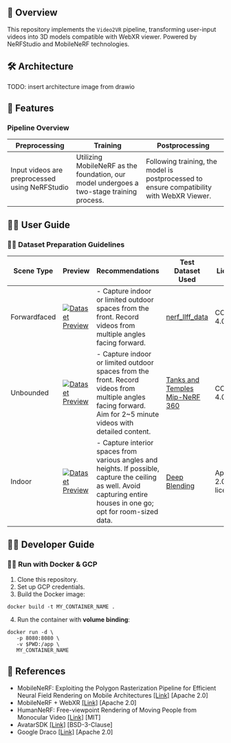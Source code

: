 ## 🔎 Overview
This repository implements the `Video2VR` pipeline, transforming user-input videos into 3D models compatible with WebXR viewer. Powered by NeRFStudio and MobileNeRF technologies.

## 🛠️ Architecture
TODO: insert architecture image from drawio

## 🤖 Features
### Pipeline Overview

| Preprocessing                                  | Training                                                                                      | Postprocessing                                                                    |
|------------------------------------------------|-----------------------------------------------------------------------------------------------|------------------------------------------------------------------------------------|
| Input videos are preprocessed using NeRFStudio | Utilizing MobileNeRF as the foundation, our model undergoes a two-stage training process. | Following training, the model is postprocessed to ensure compatibility with WebXR Viewer. |


## 🙆‍♂️	User Guide

### 🙆‍♂️ Dataset Preparation Guidelines

| Scene Type   | Preview       | Recommendations                                                                     | Test Dataset Used                                       | License                |
|--------------|------------------------|--------------------------------------------------------------------------------------|--------------------------------------------------------|------------------------|
| Forwardfaced | [![Dataset Preview](./assets/faceforwarding.gif)](https://www.matthewtancik.com/nerf) | - Capture indoor or limited outdoor spaces from the front. Record videos from multiple angles facing forward. | [nerf_llff_data](https://www.matthewtancik.com/nerf) | CC BY 4.0 |
| Unbounded    | [![Dataset Preview](./assets/unbound.gif)](https://jonbarron.info/mipnerf360/)| - Capture indoor or limited outdoor spaces from the front. Record videos from multiple angles facing forward. Aim for 2~5 minute videos with detailed content. | [Tanks and Temples](https://www.tanksandtemples.org/download/) <br> [Mip-NeRF 360](https://jonbarron.info/mipnerf360/) | CC BY 4.0 |
| Indoor       | [![Dataset Preview](./assets/indoor.gif)](https://github.com/Phog/DeepBlending) | - Capture interior spaces from various angles and heights. If possible, capture the ceiling as well. Avoid capturing entire houses in one go; opt for room-sized data. | [Deep Blending](https://github.com/Phog/DeepBlending) | Apache-2.0 license |


## 👨‍💻 Developer Guide

### 👨‍💻 Run with Docker & GCP
1. Clone this repository.
2. Set up GCP credentials.
3. Build the Docker image:
```
docker build -t MY_CONTAINER_NAME .
```

4. Run the container with **volume binding**:
```
docker run -d \
   -p 8080:8080 \
   -v $PWD:/app \
   MY_CONTAINER_NAME
```

## 🔖 References
- MobileNeRF: Exploiting the Polygon Rasterization Pipeline for Efficient Neural Field Rendering on Mobile Architectures [[Link]](https://mobile-nerf.github.io/) [Apache 2.0]
- MobileNeRF + WebXR [[Link]](https://github.com/mrxz/mobilenerf-viewer-webxr) [Apache 2.0]
- HumanNeRF: Free-viewpoint Rendering of Moving People from Monocular Video [[Link]](https://github.com/chungyiweng/humannerf) [MIT]
- AvatarSDK [[Link]](https://github.com/avatarsdk/samples-js) [BSD-3-Clause]
- Google Draco [[Link]](https://github.com/google/draco) [Apache 2.0]